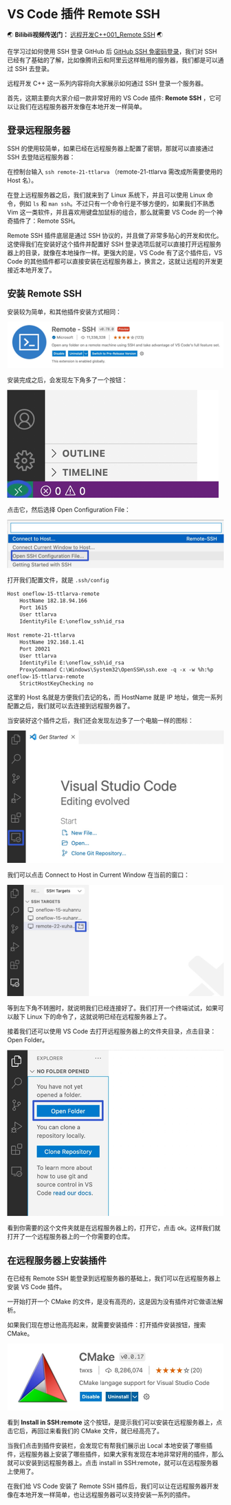 # VS Code 插件 Remote SSH


:earth_asia: **Bilibili视频传送门：** [远程开发C++001_Remote SSH](https://www.bilibili.com/video/BV1YT4y1d78B?spm_id_from=333.999.0.0) :earth_asia:


在学习过如何使用 SSH 登录 GitHub 后 [GitHub SSH 免密码登录](../github/03_SSH_for_github.md)，我们对 SSH 已经有了基础的了解，比如像腾讯云和阿里云这样租用的服务器，我们都是可以通过 SSH 去登录。

远程开发 C++ 这一系列内容将向大家展示如何通过 SSH 登录一个服务器。

首先，这期主要向大家介绍一款非常好用的 VS Code 插件: **Remote SSH** ，它可以让我们在远程服务器开发像在本地开发一样简单。

## 登录远程服务器
SSH 的使用较简单，如果已经在远程服务器上配置了密钥，那就可以直接通过 SSH 去登陆远程服务器：

在控制台输入 `ssh remote-21-ttlarva` （remote-21-ttlarva 需改成所需要使用的 Host 名）。

在登上远程服务器之后，我们就来到了 Linux 系统下，并且可以使用 Linux 命令，例如 `ls` 和 `man ssh`。不过只有一个命令行是不够方便的，如果我们不熟悉 Vim 这一类软件，并且喜欢用键盘加鼠标的组合，那么就需要 VS Code 的一个神奇插件了：Remote SSH。

Remote SSH 插件底层是通过 SSH 协议的，并且做了非常多贴心的开发和优化。这使得我们在安装好这个插件并配置好 SSH 登录选项后就可以直接打开远程服务器上的目录，就像在本地操作一样。更强大的是，VS Code 有了这个插件后，VS Code 的其他插件都可以直接安装在远程服务器上，换言之，这就让远程的开发更接近本地开发了。

## 安装 Remote SSH
安装较为简单，和其他插件安装方式相同：

![Remote SSH 图标](remote_ssh_files/Xnip2022-05-06_02-23-36.jpg)

安装完成之后，会发现左下角多了一个按钮：

![](remote_ssh_files/Xnip2022-05-09_00-50-37.jpg)

点击它，然后选择 Open Configuration File：

![Open SSH Configuration File](remote_ssh_files/Xnip2022-05-08_22-55-15.jpg)

打开我们配置文件，就是 `.ssh/config`

``` Text
Host oneflow-15-ttlarva-remote
	HostName 182.18.94.166
	Port 1615
	User ttlarva
	IdentityFile E:\oneflow_ssh\id_rsa

Host remote-21-ttlarva
	HostName 192.168.1.41
	Port 20021
	User ttlarva
	IdentityFile E:\oneflow_ssh\id_rsa
	ProxyCommand C:\Windows\System32\OpenSSH\ssh.exe -q -x -w %h:%p oneflow-15-ttlarva-remote
	StrictHostKeyChecking no
```
这里的 Host 名就是方便我们去记的名，而 HostName 就是 IP 地址，做完一系列配置之后，我们就可以去连接到远程服务器了。

当安装好这个插件之后，我们还会发现左边多了一个电脑一样的图标：

![](remote_ssh_files/Xnip2022-05-09_00-47-52.jpg)

我们可以点击 Connect to Host in Current Window 在当前的窗口：

![](remote_ssh_files/Xnip2022-05-09_00-46-32.jpg)

等到左下角不转圈时，就说明我们已经连接好了。我们打开一个终端试试，如果可以敲下 Linux 下的命令了，这就说明已经在远程服务器上了。

接着我们还可以使用 VS Code 去打开远程服务器上的文件夹目录，点击目录：Open Folder。

![Open Folder](remote_ssh_files/Xnip2022-05-09_00-48-53.jpg)

看到你需要的这个文件夹就是在远程服务器上的，打开它，点击 ok。这样我们就打开了一个远程服务器上的一个你需要的仓库。

## 在远程服务器上安装插件

在已经有 Remote SSH 能登录到远程服务器的基础上，我们可以在远程服务器上安装 VS Code 插件。

一开始打开一个 CMake 的文件，是没有高亮的，这是因为没有插件对它做语法解析。

如果我们现在想让他高亮起来，就需要安装插件：打开插件安装按钮，搜索 CMake。

![CMake 图标](remote_ssh_files/Xnip2022-05-09_00-18-57.jpg)

看到 **Install in SSH:remote** 这个按钮，是提示我们可以安装在远程服务器上，点击它后，再回过来看我们的 CMake 文件，就已经高亮了。

当我们点击到插件安装栏，会发现它有帮我们展示出 Local 本地安装了哪些插件，远程服务器上安装了哪些插件，如果大家有发现在本地非常好用的插件，那么就可以安装到远程服务器上。点击 install in SSH:remote，就可以在远程服务器上使用了。

在我们给 VS Code 安装了 Remote SSH 插件后，我们可以让在远程服务器开发像在本地开发一样简单，也让远程服务器可以支持安装一系列的插件。